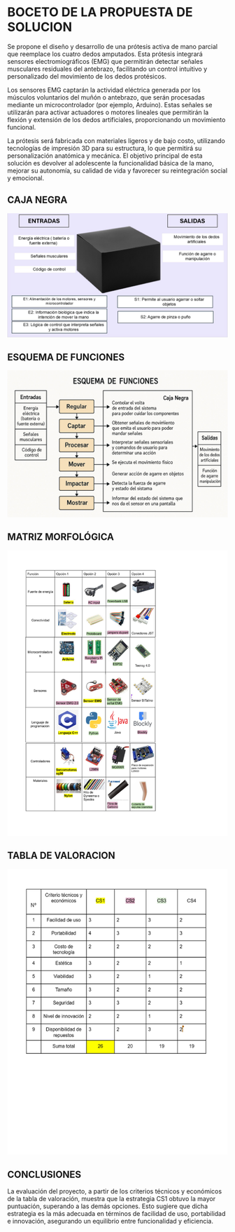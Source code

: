 # BOCETO DE LA PROPUESTA DE SOLUCION

Se propone el diseño y desarrollo de una prótesis activa de mano parcial que reemplace los cuatro dedos amputados. Esta prótesis integrará sensores electromiográficos (EMG) que permitirán detectar señales musculares residuales del antebrazo, facilitando un control intuitivo y personalizado del movimiento de los dedos protésicos.

Los sensores EMG captarán la actividad eléctrica generada por los músculos voluntarios del muñón o antebrazo, que serán procesadas mediante un microcontrolador (por ejemplo, Arduino). Estas señales se utilizarán para activar actuadores o motores lineales que permitirán la flexión y extensión de los dedos artificiales, proporcionando un movimiento funcional.

La prótesis será fabricada con materiales ligeros y de bajo costo, utilizando tecnologías de impresión 3D para su estructura, lo que permitirá su personalización anatómica y mecánica. El objetivo principal de esta solución es devolver al adolescente la funcionalidad básica de la mano, mejorar su autonomía, su calidad de vida y favorecer su reintegración social y emocional.

## CAJA NEGRA
<img src="/multimedia/CAJA_NEGRA.jpg" alt="Gráfico de resultados" width="700">

## ESQUEMA DE FUNCIONES
<img src="/multimedia/ESQUEMA_DE_FUNCIONES.jpg" alt="Gráfico de resultados" width="700">

## MATRIZ MORFOLÓGICA
<img src="/multimedia/MATRIZ_MORFOLOGICA.jpg" alt="Gráfico de resultados" width="700">

## TABLA DE VALORACION
<img src="/multimedia/TABLA_DE_VALORACION.jpg" alt="Gráfico de resultados" width="700">

## CONCLUSIONES

La evaluación del proyecto, a partir de los criterios técnicos y económicos de la tabla de valoración, muestra que la estrategia CS1 obtuvo la mayor puntuación, superando a las demás opciones. Esto sugiere que dicha estrategia es la más adecuada en términos de facilidad de uso, portabilidad e innovación, asegurando un equilibrio entre funcionalidad y eficiencia.

